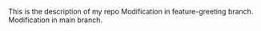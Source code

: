 This is the description of my repo
Modification in feature-greeting branch. Modification in main branch.


